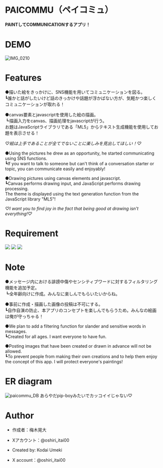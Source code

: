 # PAICOMMU（ペイコミュ）

**PAINTしてCOMMUNICATIONするアプリ！**

# DEMO

![IMG_0210](https://github.com/user-attachments/assets/47dd2de0-5573-40d8-82d3-e44a8f4bfcbe)

# Features

●描いた絵をきっかけに、SNS機能を用いてコミュニケーションを図る。  
┗誰かと話がしたいけど話のきっかけや話題が浮かばない方が、気軽かつ楽しくコミュニケーションが取れる！

●canvas要素とjavascriptを使用した絵の描画。  
┗描画入力をcanvas、描画処理をjavascriptが行う。  
 お題はJavaScriptライブラリである「ML5」からテキスト生成機能を使用してお題を表示させる！

*♡絵は上手であることが全てでないことに楽しみを見出してほしい！♡*  


●Using the pictures he drew as an opportunity, he started communicating using SNS functions.  
┗If you want to talk to someone but can't think of a conversation starter or topic, you can communicate easily and enjoyably!

●Drawing pictures using canvas elements and javascript.  
┗Canvas performs drawing input, and JavaScript performs drawing processing.  
 The theme is displayed using the text generation function from the JavaScript library "ML5"!

*♡I want you to find joy in the fact that being good at drawing isn't everything!♡*

# Requirement

<img src="https://img.shields.io/badge/-Javascript-F7DF1E.svg?logo=javascript&style=plastic">
<img src="https://img.shields.io/badge/-Rails-CC0000.svg?logo=rails&style=plastic">
<img src="https://img.shields.io/badge/-Ruby-CC342D.svg?logo=ruby&style=plastic">

# Note

●メッセージ内における誹謗中傷やセンシティブワードに対するフィルタリング機能を追加予定。  
┗全年齢向けに作成。みんなに楽しんでもらいたいからね。

●事前に作成・描画した画像の投稿は不可にする。  
┗自作自演の防止、本アプリのコンセプトを楽しんでもらうため。みんなの絵画は俺が守っちゃる！  


●We plan to add a filtering function for slander and sensitive words in messages.  
┗Created for all ages. I want everyone to have fun.

●Posting images that have been created or drawn in advance will not be allowed.  
┗To prevent people from making their own creations and to help them enjoy the concept of this app. I will protect everyone's paintings!

# ER diagram

![paicommu_DB](https://github.com/user-attachments/assets/f07a434a-728c-46e2-8a5f-f84316b46b72)
あらやだpip-boyみたいでカッコイイじゃない♡

# Author

* 作成者：梅木晃大
* Xアカウント：@oshiri_itai00  

* Created by: Kodai Umeki
* X account：@oshiri_itai00
